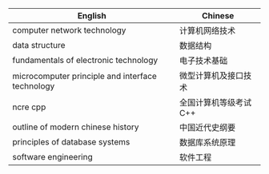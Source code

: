 | English | Chinese |
| ------- | ------- |
| computer network technology | 计算机网络技术 |
| data structure | 数据结构 |
| fundamentals of electronic technology | 电子技术基础 |
| microcomputer principle and interface technology | 微型计算机及接口技术 |
| ncre cpp | 全国计算机等级考试 C++ |
| outline of modern chinese history | 中国近代史纲要 |
| principles of database systems | 数据库系统原理 |
| software engineering | 软件工程 |
